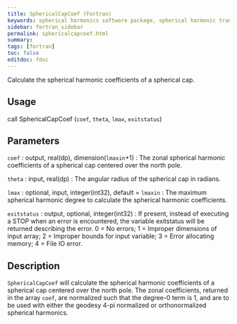 ```yaml
---
title: SphericalCapCoef (Fortran)
keywords: spherical harmonics software package, spherical harmonic transform, legendre functions, multitaper spectral analysis, fortran, Python, gravity, magnetic field
sidebar: fortran_sidebar
permalink: sphericalcapcoef.html
summary:
tags: [fortran]
toc: false
editdoc: fdoc
---
```


Calculate the spherical harmonic coefficients of a spherical cap.

## Usage

call SphericalCapCoef (`coef`, `theta`, `lmax`, `exitstatus`)

## Parameters

`coef` : output, real(dp), dimension(`lmaxin`+1)
:   The zonal spherical harmonic coefficients of a spherical cap centered over the north pole.

`theta` : input, real(dp)
:   The angular radius of the spherical cap in radians.

`lmax` : optional, input, integer(int32), default = `lmaxin`
:   The maximum spherical harmonic degree to calculate the spherical harmonic coefficients.

`exitstatus` : output, optional, integer(int32)
:   If present, instead of executing a STOP when an error is encountered, the variable exitstatus will be returned describing the error. 0 = No errors; 1 = Improper dimensions of input array; 2 = Improper bounds for input variable; 3 = Error allocating memory; 4 = File IO error.

## Description

`SphericalCapCoef` will calculate the spherical harmonic coefficients of a spherical cap centered over the north pole. The zonal coefficients, returned in the array `coef`, are normalized such that the degree-0 term is 1, and are to be used with either the geodesy 4-pi normalized or orthonormalized spherical harmonics.
